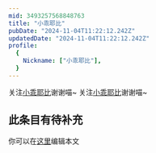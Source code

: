 ```yaml
---
mid: 3493257568848763
title: "小乖耶比"
pubDate: "2024-11-04T11:22:12.242Z"
updatedDate: "2024-11-04T11:22:12.242Z"
profile:
  {
    Nickname: ["小乖耶比"],
  }
---
```


关注[小乖耶比](https://space.bilibili.com/3493257568848763)谢谢喵~ 关注[小乖耶比](https://space.bilibili.com/3493257568848763)谢谢喵~

## 此条目有待补充
你可以在[这里](https://github.com/Yuhanawa/VTuber.ICU-Content/edit/master/v/小乖耶比/index.md)编辑本文
